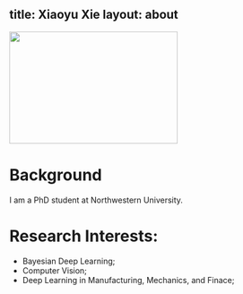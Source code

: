 title: Xiaoyu Xie
layout: about
---

 <img src="https://vico-image.oss-cn-hongkong.aliyuncs.com/avatar.jpg" width = "300" height = "200" alt="" align=center />

# Background

I am a PhD student at Northwestern University.  

# Research Interests:

- Bayesian Deep Learning;
- Computer Vision;
- Deep Learning in Manufacturing, Mechanics, and Finace;

